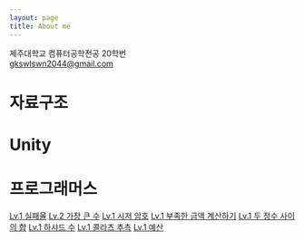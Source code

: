 ```yaml
---
layout: page
title: About me
---
```

제주대학교 컴퓨터공학전공 20학번<br>
gkswlswn2044@gmail.com

# 자료구조

# Unity

# 프로그래머스
[Lv.1 실패율](https://1jinju.github.io/2022-11-18-programmers-1/)
[Lv.2 가장 큰 수](https://1jinju.github.io/2022-11-21-programmers-2/)
[Lv.1 시저 암호](https://1jinju.github.io/2022-11-25-programmers-3/)
[Lv.1 부족한 금액 계산하기](https://1jinju.github.io/2022-11-28-programmers-4/)
[Lv.1 두 정수 사이의 합](https://1jinju.github.io/2022-12-02-programmers-5/)
[Lv.1 하샤드 수](https://1jinju.github.io/2022-12-05-programmers-6/)
[Lv.1 콜라츠 추측](https://1jinju.github.io/2022-12-09-programmers-7/)
[Lv.1 예산](https://1jinju.github.io/2022-12-12-programmers-8/)